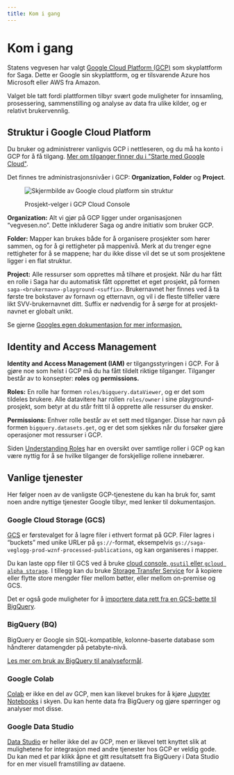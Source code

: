 ```yaml
---
title: Kom i gang
---
```


# Kom i gang

Statens vegvesen har valgt [Google Cloud Platform (GCP)](https://cloud.google.com/) som skyplattform for Saga. Dette er Google sin skyplattform, og er tilsvarende Azure hos Microsoft eller AWS fra Amazon.

Valget ble tatt fordi plattformen tilbyr svært gode muligheter for innsamling, prosessering, sammenstilling og analyse av data fra ulike kilder, og er relativt brukervennlig.

## Struktur i Google Cloud Platform

Du bruker og administrerer vanligvis GCP i nettleseren, og du må ha konto i GCP for å få tilgang. [Mer om tilganger finner du i "Starte med Google Cloud"](google-cloud-platform/starte-med-google-cloud).

Det finnes tre administrasjonsnivåer i GCP: **Organization, Folder** og **Project**.

<figure>

![Skjermbilde av Google cloud platform sin struktur](img/gcp-struktur.png)

<figcaption>Prosjekt-velger i GCP Cloud Console</figcaption>
</figure>

**Organization:** Alt vi gjør på GCP ligger under organisasjonen “vegvesen.no”. Dette inkluderer Saga og andre initiativ som bruker GCP.

**Folder:** Mapper kan brukes både for å organisere prosjekter som hører sammen, og for å gi rettigheter på mappenivå. Merk at du trenger egne rettigheter for å se mappene; har du ikke disse vil det se ut som prosjektene ligger i en flat struktur.

**Project:** Alle ressurser som opprettes må tilhøre et prosjekt. Når du har fått en rolle i Saga har du automatisk fått opprettet et eget prosjekt, på formen `saga-<brukernavn>-playground-<suffix>`. Brukernavnet her finnes ved å ta første tre bokstaver av fornavn og etternavn, og vil i de fleste tilfeller være likt SVV-brukernavnet ditt. Suffix er nødvendig for å sørge for at prosjekt-navnet er globalt unikt.

Se gjerne [Googles egen dokumentasjon for mer informasjon.](https://cloud.google.com/docs/overview)

## Identity and Access Management

**Identity and Access Management (IAM)** er tilgangsstyringen i GCP. For å gjøre noe som helst i GCP må du ha fått tildelt riktige tilganger. Tilganger består av to konsepter: **roles** og **permissions.**

**Roles:** En rolle har formen `roles/bigquery.dataViewer`, og er det som tildeles brukere. Alle datavitere har rollen `roles/owner` i sine playground-prosjekt, som betyr at du står fritt til å opprette alle ressurser du ønsker.

**Permissions:** Enhver rolle består av et sett med tilganger. Disse har navn på formen `bigquery.datasets.get`, og er det som sjekkes når du forsøker gjøre operasjoner mot ressurser i GCP.

Siden [Understanding Roles](https://cloud.google.com/iam/docs/understanding-roles) har en oversikt over samtlige roller i GCP og kan være nyttig for å se hvilke tilganger de forskjellige rollene innebærer.

## Vanlige tjenester

Her følger noen av de vanligste GCP-tjenestene du kan ha bruk for, samt noen andre nyttige tjenester Google tilbyr, med lenker til dokumentasjon.

### Google Cloud Storage (GCS)

[GCS](https://cloud.google.com/storage/docs/introduction) er førstevalget for å lagre filer i ethvert format på GCP. Filer lagres i “buckets” med unike URLer på `gs://`-format, eksempelvis `gs://saga-veglogg-prod-wznf-processed-publications`, og kan organiseres i mapper.

Du kan laste opp filer til GCS ved å bruke [cloud console, `gsutil` eller `gcloud alpha storage`](https://cloud.google.com/storage/docs/uploading-objects). I tillegg kan du bruke [Storage Transfer Service](https://cloud.google.com/storage-transfer/docs/overview) for å kopiere eller flytte store mengder filer mellom bøtter, eller mellom on-premise og GCS.

Det er også gode muligheter for å [importere data rett fra en GCS-bøtte til BigQuery](https://cloud.google.com/bigquery/docs/loading-data-cloud-storage-csv).

### BigQuery (BQ)

BigQuery er Google sin SQL-kompatible, kolonne-baserte database som håndterer datamengder på petabyte-nivå.

[Les mer om bruk av BigQuery til analyseformål](https://svvsaga.github.io/docs-public/bigquery).

### Google Colab

[Colab](https://colab.research.google.com/) er ikke en del av GCP, men kan likevel brukes for å kjøre [Jupyter Notebooks](https://jupyter.org/) i skyen. Du kan hente data fra BigQuery og gjøre spørringer og analyser mot disse.

### Google Data Studio

[Data Studio](https://datastudio.google.com/) er heller ikke del av GCP, men er likevel tett knyttet slik at mulighetene for integrasjon med andre tjenester hos GCP er veldig gode. Du kan med et par klikk åpne et gitt resultatsett fra BigQuery i Data Studio for en mer visuell framstilling av dataene.
